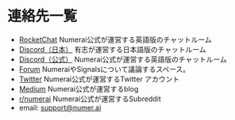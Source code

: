 # 連絡先一覧

* [RocketChat](https://community.numer.ai/) Numerai公式が運営する英語版のチャットルーム
* [Discord（日本）](https://discord.gg/3pqHjSeWhT) 有志が運営する日本語版のチャットルーム
* [Discord（公式）](https://discord.com/invite/numerai) Numerai公式が運営する英語版のチャットルーム
* [Forum](https://forum.numer.ai) NumeraiやSignalsについて議論するスペース。
* [Twitter](https://twitter.com/numerai) Numerai公式が運営するTwitter アカウント
* [Medium](https://medium.com/numerai) Numerai公式が運営するblog
* [r/numerai](https://www.reddit.com/r/numerai/) Numerai公式が運営するSubreddit
* email: support@numer.ai

